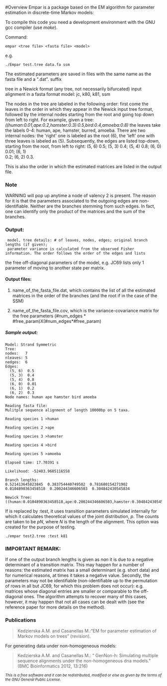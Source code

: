 #Overview
Empar is a package based on the EM algorithm for parameter estimation in discrete-time Markov models:


To compile this code you need a development environment with the GNU gcc compiler (use *make*).


Command:
```
empar <tree file> <fasta file> <model>
```
e.g.
```
./Empar test.tree data.fa ssm
```

The estimated parameters are saved in files with the same name as the fasta file and a ".dat". suffix

  <tree file>   tree in  a Newick format (any tree, not necessarily bifurcated)
  <fasta file>  input alignment in a fasta format
  <model>       model: jc, k80, k81, ssm



The nodes in the tree are labeled in the following order: first come the leaves in the order in which they appear in the Newick input tree format, followed by the internal nodes starting from the root and going top down from left to right.
For example, given a tree: *((human:0.01,ape:0.2,hamster:0.3):0.5,bird:0.4,amoeba:0.8)* the leaves take the labels 0-4: human, ape, hamster, burred, amoeba. There are two internal nodes: the 'right' one is labeled as the root (6), the 'left' one with three leaves is labeled as (5). Subsequently, the edges are listed top-down, starting from the root, from left to right: (5, 6)  0.5; (5, 3)  0.4;  (5, 4)  0.8;  (6, 0)  0.01;  (6, 1)     
  0.2;  (6, 2)  0.3. 

This is also the order in which the estimated matrices are listed in the output file.

### Note
WARNING will pop up anytime a node of valency 2 is present. The reason for it is that the parameters associated to the outgoing edges are non-identifiable. Neither are the branches stemming from such edges. In fact, one can identify only the product of the matrices and the sum of the branches.

### Output:
     model, tree details: # of leaves, nodes, edges; original branch lengths (if given);
     parameter variance is calculated from the observed Fisher information. The order follows the order of the edges and lists 
the free off-diagonal parameters of the model, e.g. JC69 lists only 1 parameter of moving to another state per matrix.

#### Output files:  
1. name_of_the_fasta_file.dat, which contains the list of all the estimated matrices in the order of the branches (and the root if in the case of the SSM)

2. name_of_the_fasta_file.cov, which is the variance-covariance matrix for the free parameters (#num_edges * #free_param)X(#num_edges*#free_param)
##### Sample output:

```
Model: Strand Symmetric
Tree:
nodes:   7
nleaves: 5
nedges:  6
Edges:
  (5, 6)  0.5
  (5, 3)  0.4
  (5, 4)  0.8
  (6, 0)  0.01
  (6, 1)  0.2
  (6, 2)  0.3
Node names: human ape hamster bird amoeba 

Reading fasta file:
Mulitple sequence alignment of length 10000bp on 5 taxa.

Reading species 1 >human

Reading species 2 >ape

Reading species 3 >hamster

Reading species 4 >bird

Reading species 5 >amoeba

Elapsed time: 17.70391 s

Likelihood: -52403.9605116558

Branch lengths: 
0.521413645823845  0.383754440749502  0.781680154271902  0.0104890363458518  0.200244346606503  0.304842430545834  

Newick Tree:
((human:0.0104890363458518,ape:0.200244346606503,hamster:0.304842430545834):0.521413645823845,bird:0.383754440749502,amoeba:0.781680154271902)
```

If <fasta file> is replaced by :test, it uses transition parameters simulated internally for which it calculates theoretical values of the joint distribution, *p*. The counts are taken to be *pN*, where *N* is the length of the alignment. This option was created for the purpose of testing.
```
./empar test2.tree :test k81
```

### IMPORTANT REMARK:
If one of the output branch lengths is given as *nan* it is due to a negative determinant of a transition matrix. This may happen for a number of reasons: the estimated matrix has a small determinant (e.g. short data) and for numerical reasons, at times it takes a negative value. Secondly, the parameters may not be identifiable (non-identifiable up to the permutation of rows in all but JC69, for which this problem does not occur): e.g. matrices whose diagonal entries are smaller or comparable to the off-diagonal ones. The algorithm attempts to recover many of this cases, however, it may happen that not all cases can be dealt with (see the reference paper for more details on the method). 

### Publications
> Kedzierska A.M. and Casanellas M.:“EM for parameter estimation of Markov models on trees” (revision).

For generating data under non-homogeneous models:
> Kedzierska A.M. and Casanellas M.: “ GenNon-h: Simulating multiple sequence alignments under the non-homogeneous dna models." (BMC Bioinformatics 2012, 13:216)


<sub> *This is a free software and it can be redistributed, modified or else as given by the terms of the GNU General Public License.* </sub>
